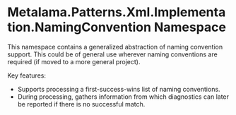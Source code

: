 ﻿# Metalama.Patterns.Xml.Implementation.NamingConvention Namespace

This namespace contains a generalized abstraction of naming convention support. This could be of general use wherever naming conventions are required (if moved to a more general project).

Key features:

* Supports processing a first-success-wins list of naming conventions.
* During processing, gathers information from which diagnostics can later be reported if there is no successful match.